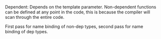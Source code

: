Dependent: Depends on the template parameter.
Non-dependent functions can be defined at any point in the code, this is because the compiler will scan through the entire code.

First pass for name binding of non-dep types, second pass for name binding of dep types.